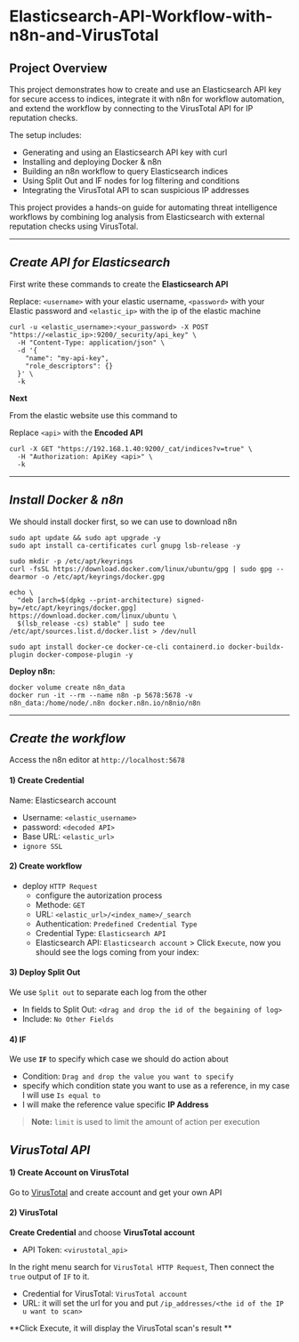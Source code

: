 # Elasticsearch-API-Workflow-with-n8n-and-VirusTotal


## Project Overview
This project demonstrates how to create and use an Elasticsearch API key for secure access to indices, integrate it with n8n for workflow automation, and extend the workflow by connecting to the VirusTotal API for IP reputation checks.

The setup includes:

- Generating and using an Elasticsearch API key with curl
- Installing and deploying Docker & n8n
- Building an n8n workflow to query Elasticsearch indices
- Using Split Out and IF nodes for log filtering and conditions
- Integrating the VirusTotal API to scan suspicious IP addresses

This project provides a hands-on guide for automating threat intelligence workflows by combining log analysis from Elasticsearch with external reputation checks using VirusTotal.

----

## ***Create API for Elasticsearch***
First write these commands to create the **Elasticsearch API** 

Replace: `<username>` with your elastic username, `<password>` with your Elastic password and `<elastic_ip>` with the ip of the elastic machine

```shell
curl -u <elastic_username>:<your_password> -X POST "https://<elastic_ip>:9200/_security/api_key" \
  -H "Content-Type: application/json" \
  -d '{
    "name": "my-api-key",
    "role_descriptors": {}
  }' \
  -k
```

**Next** 

From the elastic website use this command to 

Replace `<api>` with the **Encoded API**

```shell
curl -X GET "https://192.168.1.40:9200/_cat/indices?v=true" \
  -H "Authorization: ApiKey <api>" \
  -k
```

---
## ***Install Docker & n8n***
We should install docker first, so we can use to download n8n

```shell
sudo apt update && sudo apt upgrade -y
sudo apt install ca-certificates curl gnupg lsb-release -y

sudo mkdir -p /etc/apt/keyrings
curl -fsSL https://download.docker.com/linux/ubuntu/gpg | sudo gpg --dearmor -o /etc/apt/keyrings/docker.gpg

echo \
  "deb [arch=$(dpkg --print-architecture) signed-by=/etc/apt/keyrings/docker.gpg] https://download.docker.com/linux/ubuntu \
  $(lsb_release -cs) stable" | sudo tee /etc/apt/sources.list.d/docker.list > /dev/null

sudo apt install docker-ce docker-ce-cli containerd.io docker-buildx-plugin docker-compose-plugin -y

```

**Deploy n8n:**

```shell
docker volume create n8n_data
docker run -it --rm --name n8n -p 5678:5678 -v n8n_data:/home/node/.n8n docker.n8n.io/n8nio/n8n
```

----
## ***Create the workflow***
Access the n8n editor at `http://localhost:5678`

#### 1) Create Credential
Name: Elasticsearch account
- Username: `<elastic_username>`
- password: `<decoded API>`
- Base URL: `<elastic_url>`
- `ignore SSL `


#### 2) Create workflow
- deploy `HTTP Request`
	- configure the autorization process
	- Methode: `GET`
	- URL: `<elastic_url>/<index_name>/_search`
	- Authentication: `Predefined Credential Type`
	- Credential Type: `Elasticsearch API`
	- Elasticsearch API: `Elasticsearch account` >
Click `Execute`, now you should see the logs coming from your index:



#### 3) Deploy Split Out
We use `Split out` to separate each log from the other

- In fields to Split Out: `<drag and drop the id of the begaining of log>`
- Include: `No Other Fields` 



#### 4) IF
We use **`IF`** to specify which case we should do action about

- Condition: `Drag and drop the value you want to specify`
- specify which condition state you want to use as a reference, in my case I will use `Is equal to` 
- I will make the reference value specific **IP Address** 

>**Note:** `limit` is used to limit the amount of action per execution




## ***VirusTotal API***
#### 1) Create Account on VirusTotal
Go to [VirusTotal](https://www.virustotal.com/gui/join-us) and create account and get your own API 



#### 2) VirusTotal
**Create Credential** and choose **VirusTotal account**
- API Token: `<virustotal_api>`

In the right menu search for `VirusTotal HTTP Request`, Then connect the `true` output of `IF` to it.

- Credential for VirusTotal: `VirusTotal account`
- URL: it will set the url for you and put `/ip_addresses/<the id of the IP u want to scan>`

**Click Execute, it will display the VirusTotal scan's result **
